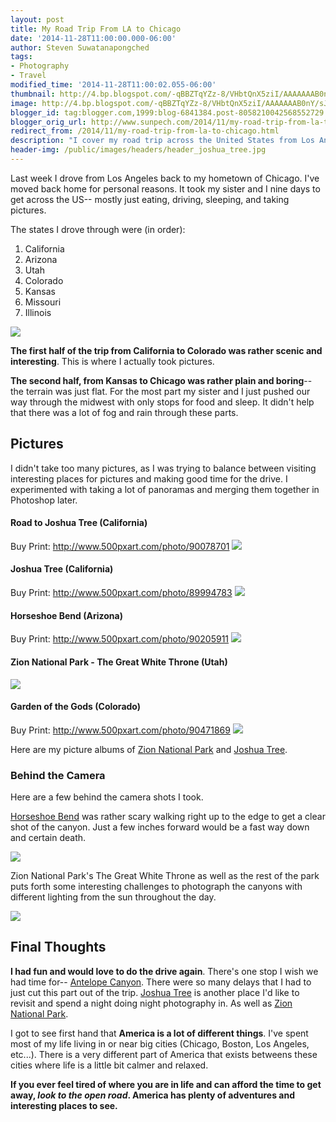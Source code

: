 ```yaml
---
layout: post
title: My Road Trip From LA to Chicago
date: '2014-11-28T11:00:00.000-06:00'
author: Steven Suwatanapongched
tags:
- Photography
- Travel
modified_time: '2014-11-28T11:00:02.055-06:00'
thumbnail: http://4.bp.blogspot.com/-qBBZTqYZz-8/VHbtQnX5ziI/AAAAAAAB0nY/sJXuGH_3zSE/s600/Screen%2BShot%2B2014-11-27%2Bat%2B3.20.55%2BAM.png
image: http://4.bp.blogspot.com/-qBBZTqYZz-8/VHbtQnX5ziI/AAAAAAAB0nY/sJXuGH_3zSE/s600/Screen%2BShot%2B2014-11-27%2Bat%2B3.20.55%2BAM.png
blogger_id: tag:blogger.com,1999:blog-6841384.post-8058210042568552729
blogger_orig_url: http://www.sunpech.com/2014/11/my-road-trip-from-la-to-chicago.html
redirect_from: /2014/11/my-road-trip-from-la-to-chicago.html
description: "I cover my road trip across the United States from Los Angeles to Chicago."
header-img: /public/images/headers/header_joshua_tree.jpg
---
```


Last week I drove from Los Angeles back to my hometown of Chicago. I've moved back home for personal reasons. It took my sister and I nine days to get across the US-- mostly just eating, driving, sleeping, and taking pictures.

The states I drove through were (in order):

<ol>
  <li>California</li>
  <li>Arizona</li>
  <li>Utah</li>
  <li>Colorado</li>
  <li>Kansas</li>
  <li>Missouri</li>
  <li>Illinois</li>
</ol>

<a href="http://4.bp.blogspot.com/-qBBZTqYZz-8/VHbtQnX5ziI/AAAAAAAB0nY/sJXuGH_3zSE/s600/Screen%2BShot%2B2014-11-27%2Bat%2B3.20.55%2BAM.png"><img border="0" src="http://4.bp.blogspot.com/-qBBZTqYZz-8/VHbtQnX5ziI/AAAAAAAB0nY/sJXuGH_3zSE/s600/Screen%2BShot%2B2014-11-27%2Bat%2B3.20.55%2BAM.png"   /></a>

<b>The first half of the trip from California to Colorado was rather scenic and interesting</b>. This is where I actually took pictures.

<b>The second half, from Kansas to Chicago was rather plain and boring</b>-- the terrain was just flat. For the most part my sister and I just pushed our way through the midwest with only stops for food and sleep. It didn't help that there was a lot of fog and rain through these parts.

## Pictures

I didn't take too many pictures, as I was trying to balance between visiting interesting places for pictures and making good time for the drive. I experimented with taking a lot of panoramas and merging them together in Photoshop later.

#### Road to Joshua Tree (California)
Buy Print: <a href="http://www.500pxart.com/photo/90078701">http://www.500pxart.com/photo/90078701</a>
<a href="http://2.bp.blogspot.com/-Q_cZmyiJL80/VHbqR4B2gzI/AAAAAAAB0nE/KdIE7rLKXZA/s600/2014-11-16%2Bat%2B14-49-48.jpg"><img border="0" src="http://2.bp.blogspot.com/-Q_cZmyiJL80/VHbqR4B2gzI/AAAAAAAB0nE/KdIE7rLKXZA/s600/2014-11-16%2Bat%2B14-49-48.jpg"   /></a>

#### Joshua Tree (California)
Buy Print: <a href="http://www.500pxart.com/photo/89994783">http://www.500pxart.com/photo/89994783</a>
<a href="http://2.bp.blogspot.com/-E3nn5fin3kM/VHbsfHXo4xI/AAAAAAAB0nQ/XYp86Dr_h9c/s600/2014-11-15%2Bat%2B16-35-59.jpg"><img border="0" src="http://2.bp.blogspot.com/-E3nn5fin3kM/VHbsfHXo4xI/AAAAAAAB0nQ/XYp86Dr_h9c/s600/2014-11-15%2Bat%2B16-35-59.jpg" /></a>

#### Horseshoe Bend (Arizona)
Buy Print: <a href="http://www.500pxart.com/photo/90205911">http://www.500pxart.com/photo/90205911</a>
<a href="http://3.bp.blogspot.com/-Ix3TK42AEdk/VHbmEbmhP_I/AAAAAAAB0mw/fjLfhvdKoME/s600/2014-11-18%2Bat%2B17-00-27.jpg"><img border="0" src="http://3.bp.blogspot.com/-Ix3TK42AEdk/VHbmEbmhP_I/AAAAAAAB0mw/fjLfhvdKoME/s600/2014-11-18%2Bat%2B17-00-27.jpg"   /></a>

#### Zion National Park - The Great White Throne (Utah)
<a href="http://2.bp.blogspot.com/-fwB0AzAxCw4/VG6g-GedUAI/AAAAAAAB0iQ/YTtsSvAqZ7U/s600/2014-11-19%2Bat%2B10-14-05.jpg"><img border="0" src="http://2.bp.blogspot.com/-fwB0AzAxCw4/VG6g-GedUAI/AAAAAAAB0iQ/YTtsSvAqZ7U/s600/2014-11-19%2Bat%2B10-14-05.jpg"   /></a>

#### Garden of the Gods (Colorado)
Buy Print: <a href="http://www.500pxart.com/photo/90471869">http://www.500pxart.com/photo/90471869</a>
<a href="http://3.bp.blogspot.com/-jPNS1AHTO80/VHbqEu5q-OI/AAAAAAAB0m8/E9jf1EFHve0/s600/2014-11-21%2Bat%2B10-47-24.jpg"><img border="0" src="http://3.bp.blogspot.com/-jPNS1AHTO80/VHbqEu5q-OI/AAAAAAAB0m8/E9jf1EFHve0/s600/2014-11-21%2Bat%2B10-47-24.jpg" /></a>

Here are my picture albums of <a href="https://plus.google.com/photos/+StevenSuwatanapongched/albums/6083976830307007217">Zion National Park</a> and <a href="https://plus.google.com/photos/+StevenSuwatanapongched/albums/6082550453084998769">Joshua Tree</a>.

### Behind the Camera

Here are a few behind the camera shots I took.

<a href="http://horseshoebend.com/">Horseshoe Bend</a> was rather scary walking right up to the edge to get a clear shot of the canyon. Just a few inches forward would be a fast way down and certain death.

<a href="http://1.bp.blogspot.com/-NRSfziHKvZY/VHdRr4M2q6I/AAAAAAAB0oY/n-JRaz3CiuU/s600/IMG_20141118_165437.jpg"><img border="0" src="http://1.bp.blogspot.com/-NRSfziHKvZY/VHdRr4M2q6I/AAAAAAAB0oY/n-JRaz3CiuU/s600/IMG_20141118_165437.jpg"   /></a>

Zion National Park's The Great White Throne as well as the rest of the park puts forth some interesting challenges to photograph the canyons with different lighting from the sun throughout the day.

<a href="http://2.bp.blogspot.com/-v8OJNpLjGe0/VHdRr0e9YBI/AAAAAAAB0oc/jtrmvySdHmE/s600/IMG_20141119_101757.jpg"><img border="0" src="http://2.bp.blogspot.com/-v8OJNpLjGe0/VHdRr0e9YBI/AAAAAAAB0oc/jtrmvySdHmE/s600/IMG_20141119_101757.jpg"  /></a>

## Final Thoughts

<b>I had fun and would love to do the drive again</b>. There's one stop I wish we had time for-- <a href="http://navajonationparks.org/htm/antelopecanyon.htm">Antelope Canyon</a>. There were so many delays that I had to just cut this part out of the trip. <a href="http://www.nps.gov/jotr/">Joshua Tree</a> is another place I'd like to revisit and spend a night doing night photography in. As well as <a href="http://www.nps.gov/zion/">Zion National Park</a>.

I got to see first hand that <b>America is a lot of different things</b>. I've spent most of my life living in or near big cities (Chicago, Boston, Los Angeles, etc...). There is a very different part of America that exists betweens these cities where life is a little bit calmer and relaxed.

<b>If you ever feel tired of where you are in life and can afford the time to get away, <i>look to the open road</i>. America has plenty of adventures and interesting places to see.</b>
